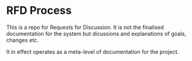 # RFD Process

This is a repo for Requests for Discussion. It is not the finalised documentation for the system but dicussions and explanations of goals, changes etc.

It in effect operates as a meta-level of documentation for the project.
